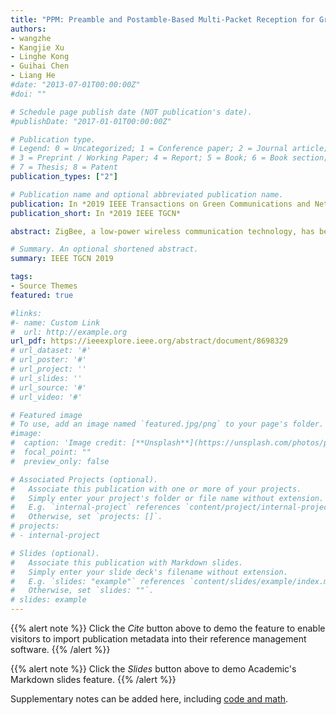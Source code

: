 ```yaml
---
title: "PPM: Preamble and Postamble-Based Multi-Packet Reception for Green ZigBee Communication"
authors:
- wangzhe
- Kangjie Xu
- Linghe Kong
- Guihai Chen
- Liang He
#date: "2013-07-01T00:00:00Z"
#doi: ""

# Schedule page publish date (NOT publication's date).
#publishDate: "2017-01-01T00:00:00Z"

# Publication type.
# Legend: 0 = Uncategorized; 1 = Conference paper; 2 = Journal article;
# 3 = Preprint / Working Paper; 4 = Report; 5 = Book; 6 = Book section;
# 7 = Thesis; 8 = Patent
publication_types: ["2"]

# Publication name and optional abbreviated publication name.
publication: In *2019 IEEE Transactions on Green Communications and Networking*
publication_short: In *2019 IEEE TGCN*

abstract: ZigBee, a low-power wireless communication technology, has been used in various applications, such as smart health/home/buildings. The proliferation of ZigBee-based applications (and thus devices), however, makes the concurrent transmissions-i.e., multiple transmitters send packets to the same receiver at the same time-common in practice, leading to inevitable collisions. Either retransmissions caused by collisions or the collision avoidance mechanism, e.g., CSMA/CA, introduces plenty of energy consumption. To facilitate the green and concurrent transmissions of ZigBee, we design pre/post-amble-based multi-packet reception (PPM), a method that recovers the collided ZigBee messages by exploiting their collision-free chips and the overlapped chips in their pre/post-ambles. We elaborately attach short postamble to standard ZigBee packet by manipulating the ZigBee payload, which can be compatible with standard ZigBee and only introduce negligible energy overhead. We further propose two design enhancements, cross-validation and reference chips calibration, to ensure the accuracy of PPM. Such a collision recovery of PPM reduces the retransmissions caused by collisions and eliminates the energy overhead of CSMA/CA simultaneously, facilitating the realization of green ZigBee. We have prototyped and evaluated PPM with USRP, showing PPM recovers the collided messages with bit-error-rates in the order of 10-6 , which is magnitudes lower than state-of-the-art methods. Experimental results show that PPM can achieve packet reception ratio more than 90% and less than 20 retransmissions in a concurrent transmission experiment with 400 packets resulting in negligible packet retransmission cost of energy.

# Summary. An optional shortened abstract.
summary: IEEE TGCN 2019

tags:
- Source Themes
featured: true

#links:
#- name: Custom Link
#  url: http://example.org
url_pdf: https://ieeexplore.ieee.org/abstract/document/8698329
# url_dataset: '#'
# url_poster: '#'
# url_project: ''
# url_slides: ''
# url_source: '#'
# url_video: '#'

# Featured image
# To use, add an image named `featured.jpg/png` to your page's folder. 
#image:
#  caption: 'Image credit: [**Unsplash**](https://unsplash.com/photos/pLCdAaMFLTE)'
#  focal_point: ""
#  preview_only: false

# Associated Projects (optional).
#   Associate this publication with one or more of your projects.
#   Simply enter your project's folder or file name without extension.
#   E.g. `internal-project` references `content/project/internal-project/index.md`.
#   Otherwise, set `projects: []`.
# projects:
# - internal-project

# Slides (optional).
#   Associate this publication with Markdown slides.
#   Simply enter your slide deck's filename without extension.
#   E.g. `slides: "example"` references `content/slides/example/index.md`.
#   Otherwise, set `slides: ""`.
# slides: example
---
```


{{% alert note %}}
Click the *Cite* button above to demo the feature to enable visitors to import publication metadata into their reference management software.
{{% /alert %}}

{{% alert note %}}
Click the *Slides* button above to demo Academic's Markdown slides feature.
{{% /alert %}}

Supplementary notes can be added here, including [code and math](https://sourcethemes.com/academic/docs/writing-markdown-latex/).

